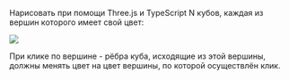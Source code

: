 Нарисовать при помощи Three.js и TypeScript N кубов, каждая из вершин которого имеет свой цвет:

![](https://github.com/PeacockTeam/new-job/blob/master/cube.png)

При клике по вершине - рёбра куба, исходящие из этой вершины, должны менять цвет на цвет вершины, по которой осуществлён клик.

